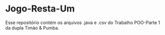 # Jogo-Resta-Um
Esse repositório contém os arquivos .java e .csv do Trabalho POO-Parte 1 da dupla Timão & Pumba.

